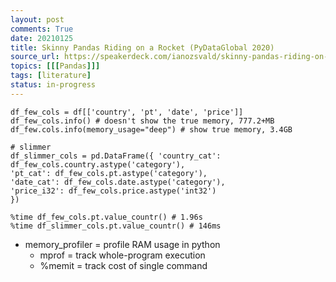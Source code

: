 ```yaml
---
layout: post
comments: True
date: 20210125
title: Skinny Pandas Riding on a Rocket (PyDataGlobal 2020)
source_url: https://speakerdeck.com/ianozsvald/skinny-pandas-riding-on-a-rocket-pydataglobal-2020?slide=9
topics: [[[Pandas]]]
tags: [literature]
status: in-progress
---
```


```
df_few_cols = df[['country', 'pt', 'date', 'price']]
df_few_cols.info() # doesn't show the true memory, 777.2+MB
df_few.cols.info(memory_usage="deep") # show true memory, 3.4GB

# slimmer
df_slimmer_cols = pd.DataFrame({ 'country_cat': df_few_cols.country.astype('category'),
'pt_cat': df_few_cols.pt.astype('category'),
'date_cat': df_few_cols.date.astype('category'),
'price_i32': df_few_cols.price.astype('int32')
})

%time df_few_cols.pt.value_countr() # 1.96s
%time df_slimmer_cols.pt.value_countr() # 146ms
```

-   memory_profiler = profile RAM usage in python
    -   mprof = track whole-program execution
    -   %memit = track cost of single command
